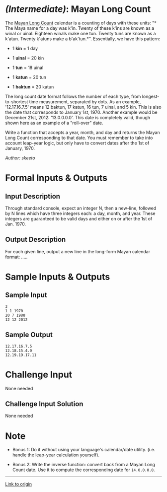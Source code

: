 # [](#IntermediateIcon) *(Intermediate)*: Mayan Long Count
The [Mayan Long Count](http://en.wikipedia.org/wiki/Maya_calendar#Long_Count) calendar is a counting of days with these units: "* The Maya name for a day was k'in. Twenty of these k'ins are known as a winal or uinal. Eighteen winals make one tun. Twenty tuns are known as a k'atun. Twenty k'atuns make a b'ak'tun.*". Essentially, we have this pattern:

 * 1 **kin** = 1 day

 * 1 **uinal** = 20 kin

 * 1 **tun** = 18 uinal

 * 1 **katun** = 20 tun

 * 1 **baktun** = 20 katun

The long count date format follows the number of each type, from longest-to-shortest time measurement, separated by dots. As an example, '12.17.16.7.5' means 12 baktun, 17 katun, 16 tun, 7 uinal, and 5 kin. This is also the date that corresponds to January 1st, 1970. Another example would be December 21st, 2012: '13.0.0.0.0'. This date is completely valid, though shown here as an example of a "roll-over" date.

Write a function that accepts a year, month, and day and returns the Mayan Long Count corresponding to that date. You must remember to take into account leap-year logic, but only have to convert dates after the 1st of January, 1970.


*Author: skeeto*
# Formal Inputs & Outputs
## Input Description
Through standard console, expect an integer N, then a new-line, followed by N lines which have three integers each: a day, month, and year. These integers are guaranteed to be valid days and either on or after the 1st of Jan. 1970.
## Output Description
For each given line, output a new line in the long-form Mayan calendar format: <Baktun>.<Katun>.<Tun>.<Uinal>.<Kin>.
# Sample Inputs & Outputs
## Sample Input
    3
    1 1 1970
    20 7 1988
    12 12 2012
## Sample Output
    12.17.16.7.5
    12.18.15.4.0
    12.19.19.17.11
# Challenge Input
None needed
## Challenge Input Solution
None needed
# Note

* Bonus 1: Do it without using your language's calendar/date utility. (i.e. handle the leap-year calculation yourself).

* Bonus 2: Write the inverse function: convert back from a Mayan Long Count date. Use it to compute the corresponding date for `14.0.0.0.0`.

---

[Link to origin](https://www.reddit.com/r/dailyprogrammer/16obmx)